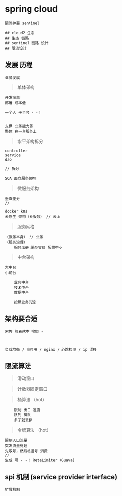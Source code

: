 

# spring cloud 

    限流神器 sentinel

    ## cloud2 生态
    ## 生态 链路
    ## sentinel 链路 设计
    ## 限流设计


## 发展 历程
    
    业务发展

>单体架构
    
    开发简单 
    部署 成本低
    
    一个人 干全套 - -！
    
        
    支撑 业务能力弱
    整体 在一台服务上
    
    
> 水平架构拆分

    controller
    service
    dao
    
    // 拆分

    SOA 面向服务架构
    
    
> 微服务架构

    垂直差分
    //
    
    docker k8s
    云原生 架构（云服务） // 云上
    
    
    
> 服务网格

    （服务本身） // 业务
    （服务治理）
        服务注册 服务容错 配置中心

> 中台架构

    大中台
    小前台
    
        业务中台
        技术中台
        数据中台
        
        按照业务沉淀
        

##  架构要合适

    架构 随着成本 增加 ~
    
    
    
    负载均衡 / 高可用 / nginx / 心跳检测 / ip 漂移
    
    
    
    
## 限流算法

>滑动窗口    
    
>计数器固定窗口
    
    
>桶算法 （hot）
  
        限制 出口 速度
        队列 排队
        多了就丢掉


    
 >令牌算法 （hot）
    
    限制入口流量
    突发流量处理
    先取号，然后根据号 消费
    // 
    生成 号 - -！ ReteLimiter (Guava)
    
    
    
## spi 机制 (service provider interface)

    扩展机制
    
    

        
    
    
    
    